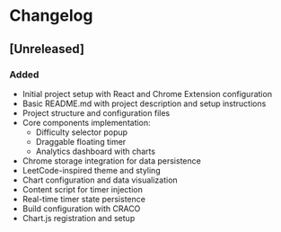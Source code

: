 # Changelog

## [Unreleased]

### Added
- Initial project setup with React and Chrome Extension configuration
- Basic README.md with project description and setup instructions
- Project structure and configuration files
- Core components implementation:
  - Difficulty selector popup
  - Draggable floating timer
  - Analytics dashboard with charts
- Chrome storage integration for data persistence
- LeetCode-inspired theme and styling
- Chart configuration and data visualization
- Content script for timer injection
- Real-time timer state persistence
- Build configuration with CRACO
- Chart.js registration and setup 